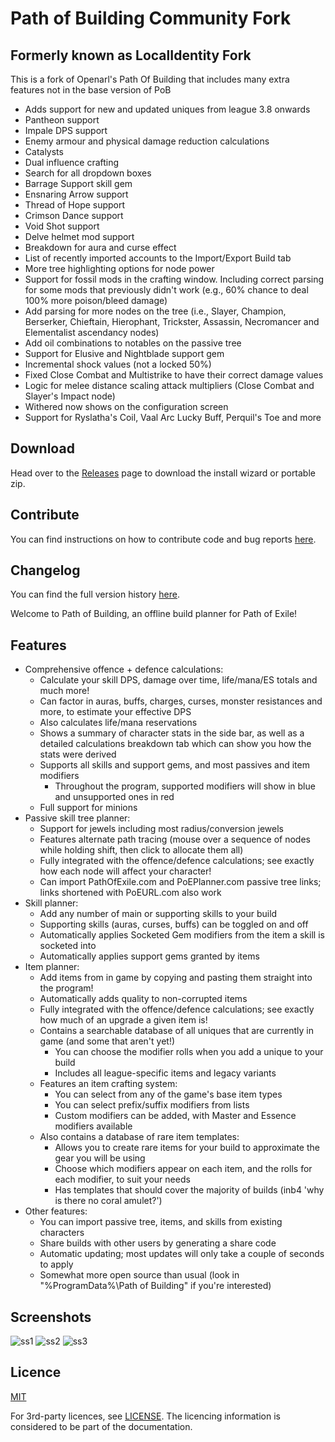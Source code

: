 # Path of Building Community Fork
## Formerly known as LocalIdentity Fork

This is a fork of Openarl's Path Of Building that includes many extra features not in the base version of PoB
* Adds support for new and updated uniques from league 3.8 onwards
* Pantheon support
* Impale DPS support
* Enemy armour and physical damage reduction calculations
* Catalysts
* Dual influence crafting
* Search for all dropdown boxes
* Barrage Support skill gem
* Ensnaring Arrow support
* Thread of Hope support
* Crimson Dance support
* Void Shot support
* Delve helmet mod support
* Breakdown for aura and curse effect
* List of recently imported accounts to the Import/Export Build tab
* More tree highlighting options for node power
* Support for fossil mods in the crafting window. Including correct parsing for some mods that previously didn't work (e.g., 60% chance to deal 100% more poison/bleed damage)
* Add parsing for more nodes on the tree (i.e., Slayer, Champion, Berserker, Chieftain, Hierophant, Trickster, Assassin, Necromancer and Elementalist ascendancy nodes)
* Add oil combinations to notables on the passive tree
* Support for Elusive and Nightblade support gem
* Incremental shock values (not a locked 50%)
* Fixed Close Combat and Multistrike to have their correct damage values
* Logic for melee distance scaling attack multipliers (Close Combat and Slayer's Impact node)
* Withered now shows on the configuration screen
* Support for Ryslatha's Coil, Vaal Arc Lucky Buff, Perquil's Toe and more

## Download
Head over to the [Releases](https://github.com/PathOfBuildingCommunity/PathOfBuilding/releases) page to download the install wizard or portable zip.

## Contribute
You can find instructions on how to contribute code and bug reports [here](CONTRIBUTING.md).

## Changelog
You can find the full version history [here](CHANGELOG.md).

Welcome to Path of Building, an offline build planner for Path of Exile!
## Features
* Comprehensive offence + defence calculations:
  * Calculate your skill DPS, damage over time, life/mana/ES totals and much more!
  * Can factor in auras, buffs, charges, curses, monster resistances and more, to estimate your effective DPS
  * Also calculates life/mana reservations
  * Shows a summary of character stats in the side bar, as well as a detailed calculations breakdown tab which can show you how the stats were derived
  * Supports all skills and support gems, and most passives and item modifiers
    * Throughout the program, supported modifiers will show in blue and unsupported ones in red
  * Full support for minions
* Passive skill tree planner:
  * Support for jewels including most radius/conversion jewels
  * Features alternate path tracing (mouse over a sequence of nodes while holding shift, then click to allocate them all)
  * Fully integrated with the offence/defence calculations; see exactly how each node will affect your character!
  * Can import PathOfExile.com and PoEPlanner.com passive tree links; links shortened with PoEURL.com also work
* Skill planner:
  * Add any number of main or supporting skills to your build
  * Supporting skills (auras, curses, buffs) can be toggled on and off
  * Automatically applies Socketed Gem modifiers from the item a skill is socketed into
  * Automatically applies support gems granted by items
* Item planner:
  * Add items from in game by copying and pasting them straight into the program!
  * Automatically adds quality to non-corrupted items
  * Fully integrated with the offence/defence calculations; see exactly how much of an upgrade a given item is!
  * Contains a searchable database of all uniques that are currently in game (and some that aren't yet!)
    * You can choose the modifier rolls when you add a unique to your build
    * Includes all league-specific items and legacy variants
  * Features an item crafting system:
    * You can select from any of the game's base item types
    * You can select prefix/suffix modifiers from lists
    * Custom modifiers can be added, with Master and Essence modifiers available
  * Also contains a database of rare item templates:
    * Allows you to create rare items for your build to approximate the gear you will be using
    * Choose which modifiers appear on each item, and the rolls for each modifier, to suit your needs
    * Has templates that should cover the majority of builds (inb4 'why is there no coral amulet?')
* Other features:
  * You can import passive tree, items, and skills from existing characters
  * Share builds with other users by generating a share code
  * Automatic updating; most updates will only take a couple of seconds to apply
  * Somewhat more open source than usual (look in "%ProgramData%\Path of Building" if you're interested)

## Screenshots
![ss1](https://user-images.githubusercontent.com/23911/153694681-cbc7b83a-970c-4020-b9e3-2a09f0808e38.png)
![ss2](https://user-images.githubusercontent.com/23911/153694692-0309bab1-6776-43ac-bb5a-6cc40265c7c7.png)
![ss3](https://user-images.githubusercontent.com/23911/153694693-2471e491-6ed9-47ae-abcc-a3bff81cdc7c.png)

## Licence

[MIT](https://opensource.org/licenses/MIT)

For 3rd-party licences, see [LICENSE](LICENSE.md).
The licencing information is considered to be part of the documentation.
